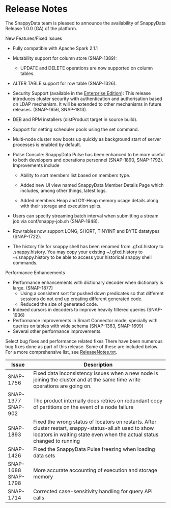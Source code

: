 # Release Notes 

The SnappyData team is pleased to announce the availability of SnappyData Release 1.0.0 (GA) of the platform.

<heading2> New Features/Fixed Issues</heading2>

- Fully compatible with Apache Spark 2.1.1

- Mutability support for column store (SNAP-1389):

  - UPDATE and DELETE operations are now supported on column tables.

- ALTER TABLE support for row table (SNAP-1326).

- Security Support (available in the [Enterprise Edition](http://www.snappydata.io/download)):  This release introduces cluster security with authentication and authorisation based on LDAP mechanism. It will be extended to other mechanisms in future releases. (SNAP-1656, SNAP-1813).

- DEB and RPM installers (distProduct target in source build).

- Support for setting scheduler pools using the set command.

- Multi-node cluster now boots up quickly as background start of server processes is enabled by default.

- Pulse Console:  SnappyData Pulse has been enhanced to be more useful to both developers and operations personnel (SNAP-1890, SNAP-1792). Improvements include

  - Ability to sort members list based on members type.

  - Added new UI view named SnappyData Member Details Page which includes, among other things, latest logs.

  - Added members Heap and Off-Heap memory usage details along with their storage and execution splits.

- Users can specify streaming batch interval when submitting a stream job via conf/snappy-job.sh (SNAP-1948).

- Row tables now support LONG, SHORT, TINYINT and BYTE datatypes (SNAP-1722).

- The history file for snappy shell has been renamed from .gfxd.history to .snappy.history. You may copy your existing ~/.gfxd.history to ~/.snappy.history to be able to access your historical snappy shell commands.

<heading2> Performance Enhancements</heading2>

- Performance enhancements with dictionary decoder when dictionary is large. (SNAP-1877)
  - Using a consistent sort for pushed down predicates so that different sessions do not end up creating different generated code.
  - Reduced the size of generated code.
- Indexed cursors in decoders to improve heavily filtered queries (SNAP-1936)
- Performance improvements in Smart Connector mode, specially with queries on tables with wide schema (SNAP-1363, SNAP-1699)
- Several other performance improvements.

<heading2> Select bug fixes and performance related fixes</heading2>
There have been numerous bug fixes done as part of this release. Some of these are included below. For a more comprehensive list, see [ReleaseNotes.txt](https://github.com/SnappyDataInc/snappydata/blob/master/ReleaseNotes.txt).

| Issue | Description |
|--------|--------|
|SNAP-1756|Fixed data inconsistency issues when a new node is joining the cluster and at the same time write operations are going on.|
|SNAP-1377</br>SNAP-902|The product internally does retries on redundant copy of partitions on the event of a node failure|
|SNAP-1893|Fixed the wrong status of locators on restarts. After cluster restart, snappy-status-all.sh used to show locators in waiting state even when the actual status changed to running|
|SNAP-1426|Fixed the SnappyData Pulse freezing when loading data sets|
|SNAP-1688</br>SNAP-1798|More accurate accounting of execution and storage memory|
|SNAP-1714|Corrected case-sensitivity handling for query API calls|
